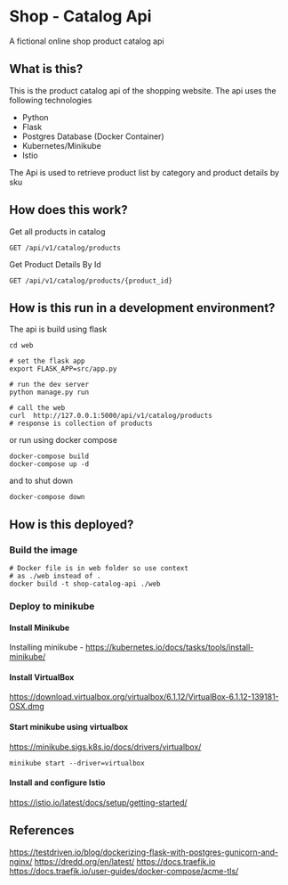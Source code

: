 # Shop - Catalog Api
A fictional online shop product catalog api

## What is this?

This is the product catalog api of the shopping website. The api uses the following technologies
- Python
- Flask
- Postgres Database (Docker Container)
- Kubernetes/Minikube
- Istio

The Api is used to retrieve product list by category and product details by sku

## How does this work?
Get all products in catalog
```
GET /api/v1/catalog/products
```


Get Product Details By Id
```
GET /api/v1/catalog/products/{product_id}
```

## How is this run in a development environment?
The api is build using flask

```shell script
cd web

# set the flask app
export FLASK_APP=src/app.py

# run the dev server
python manage.py run

# call the web
curl  http://127.0.0.1:5000/api/v1/catalog/products
# response is collection of products
```

or run using docker compose
```shell script
docker-compose build
docker-compose up -d
```
and to shut down 
```shell script
docker-compose down 
```

## How is this deployed?

### Build the image
```shell script
# Docker file is in web folder so use context
# as ./web instead of .
docker build -t shop-catalog-api ./web 
```

### Deploy to minikube
#### Install Minikube
Installing minikube - https://kubernetes.io/docs/tasks/tools/install-minikube/

#### Install VirtualBox
https://download.virtualbox.org/virtualbox/6.1.12/VirtualBox-6.1.12-139181-OSX.dmg

#### Start minikube using virtualbox

https://minikube.sigs.k8s.io/docs/drivers/virtualbox/

```shell script
minikube start --driver=virtualbox
```

#### Install and configure Istio
https://istio.io/latest/docs/setup/getting-started/


## References
https://testdriven.io/blog/dockerizing-flask-with-postgres-gunicorn-and-nginx/
https://dredd.org/en/latest/
https://docs.traefik.io
https://docs.traefik.io/user-guides/docker-compose/acme-tls/